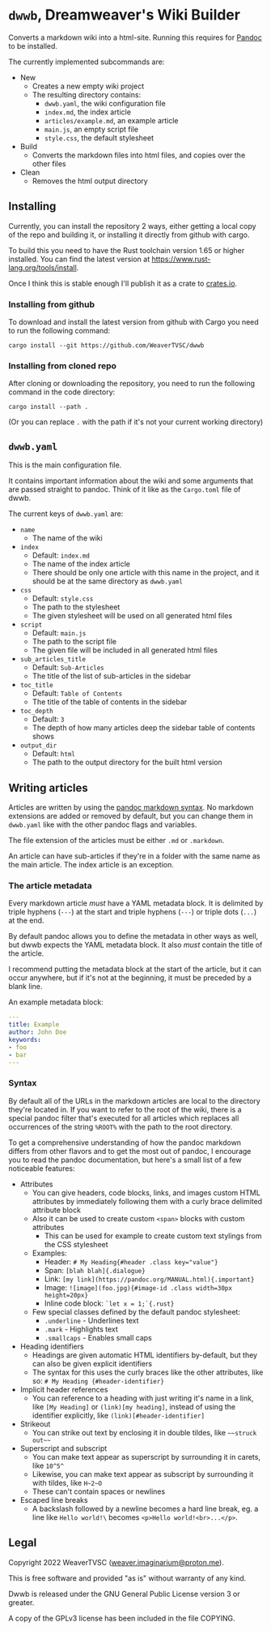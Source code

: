 # `dwwb`, Dreamweaver's Wiki Builder

Converts a markdown wiki into a html-site.
Running this requires for [Pandoc](https://pandoc.org/installing.html) to be installed.

The currently implemented subcommands are:

* New
    * Creates a new empty wiki project
    * The resulting directory contains:
        * `dwwb.yaml`, the wiki configuration file
        * `index.md`, the index article
        * `articles/example.md`, an example article
        * `main.js`, an empty script file
        * `style.css`, the default stylesheet
* Build
    * Converts the markdown files into html files, and copies over the other files
* Clean
    * Removes the html output directory


## Installing

Currently, you can install the repository 2 ways, either getting a local copy of the repo and building it, or installing it directly from github with cargo.

To build this you need to have the Rust toolchain version 1.65 or higher installed.
You can find the latest version at <https://www.rust-lang.org/tools/install>.

Once I think this is stable enough I'll publish it as a crate to [crates.io](https://crates.io).

### Installing from github

To download and install the latest version from github with Cargo you need to run the following command:

```
cargo install --git https://github.com/WeaverTVSC/dwwb
```


### Installing from cloned repo

After cloning or downloading the repository, you need to run the following command in the code directory:

```
cargo install --path .
```

(Or you can replace `.` with the path if it's not your current working directory)


## `dwwb.yaml`

This is the main configuration file.

It contains important information about the wiki and some arguments that are passed straight to pandoc.
Think of it like as the `Cargo.toml` file of dwwb.

The current keys of `dwwb.yaml` are:

* `name`
    * The name of the wiki
* `index`
    * Default: `index.md`
    * The name of the index article
    * There should be only one article with this name in the project, and it should be at the same directory as `dwwb.yaml`
* `css`
    * Default: `style.css`
    * The path to the stylesheet
    * The given stylesheet will be used on all generated html files
* `script`
    * Default: `main.js`
    * The path to the script file
    * The given file will be included in all generated html files
* `sub_articles_title`
    * Default: `Sub-Articles`
    * The title of the list of sub-articles in the sidebar
* `toc_title`
    * Default: `Table of Contents`
    * The title of the table of contents in the sidebar
* `toc_depth`
    * Default: `3`
    * The depth of how many articles deep the sidebar table of contents shows
* `output_dir`
    * Default: `html`
    * The path to the output directory for the built html version


## Writing articles

Articles are written by using the [pandoc markdown syntax](https://pandoc.org/MANUAL.html#pandocs-markdown).
No markdown extensions are added or removed by default, but you can change them in `dwwb.yaml` like with the other pandoc flags and variables.

The file extension of the articles must be either `.md` or `.markdown`.

An article can have sub-articles if they're in a folder with the same name as the main article.
The index article is an exception.


### The article metadata

Every markdown article *must* have a YAML metadata block.
It is delimited by triple hyphens (`---`) at the start and triple hyphens (`---`) or triple dots (`...`) at the end.

By default pandoc allows you to define the metadata in other ways as well, but dwwb expects the YAML metadata block.
It also *must* contain the title of the article.

I recommend putting the metadata block at the start of the article, but it can occur anywhere, but if it's not at the beginning, it must be preceded by a blank line.

An example metadata block:

```YAML
---
title: Example
author: John Doe
keywords:
- foo
- bar
---
```


### Syntax

By default all of the URLs in the markdown articles are local to the directory they're located in.
If you want to refer to the root of the wiki, there is a special pandoc filter that's executed for all articles which replaces all occurrences of the string `%ROOT%` with the path to the root directory.

To get a comprehensive understanding of how the pandoc markdown differs from other flavors and to get the most out of pandoc, I encourage you to read the pandoc documentation, but here's a small list of a few noticeable features:

* Attributes
    * You can give headers, code blocks, links, and images custom HTML attributes by immediately following them with a curly brace delimited attribute block
    * Also it can be used to create custom `<span>` blocks with custom attributes
        * This can be used for example to create custom text stylings from the CSS stylesheet
    * Examples:
        * Header: `# My Heading{#header .class key="value"}`
        * Span: `[blah blah]{.dialogue}`
        * Link: `[my link](https://pandoc.org/MANUAL.html){.important}`
        * Image: `![image](foo.jpg){#image-id .class width=30px height=20px}`
        * Inline code block: `` `let x = 1;`{.rust} ``
    * Few special classes defined by the default pandoc stylesheet:
        * `.underline` - Underlines text
        * `.mark` - Highlights text
        * `.smallcaps` - Enables small caps
* Heading identifiers
    * Headings are given automatic HTML identifiers by-default, but they can also be given explicit identifiers
    * The syntax for this uses the curly braces like the other attributes, like so: `# My Heading {#header-identifier}`
* Implicit header references
    * You can reference to a heading with just writing it's name in a link, like `[My Heading]` or `(link)[my heading]`, instead of using the identifier explicitly, like `(link)[#header-identifier]`
* Strikeout
    * You can strike out text by enclosing it in double tildes, like `~~struck out~~`
* Superscript and subscript
    * You can make text appear as superscript by surrounding it in carets, like `10^5^`
    * Likewise, you can make text appear as subscript by surrounding it with tildes, like `H~2~O`
    * These can't contain spaces or newlines
* Escaped line breaks
    * A backslash followed by a newline becomes a hard line break, eg. a line like `Hello world!\` becomes `<p>Hello world!<br>...</p>`.


## Legal
Copyright 2022 WeaverTVSC (<weaver.imaginarium@proton.me>).

This is free software and provided "as is" without warranty of any kind.

Dwwb is released under the GNU General Public License version 3 or greater.

A copy of the GPLv3 license has been included in the file COPYING.
